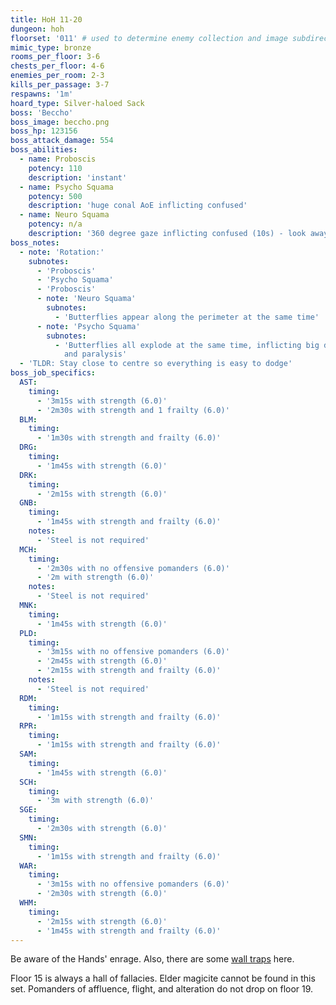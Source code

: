 ```yaml
---
title: HoH 11-20
dungeon: hoh
floorset: '011' # used to determine enemy collection and image subdirectory
mimic_type: bronze
rooms_per_floor: 3-6
chests_per_floor: 4-6
enemies_per_room: 2-3
kills_per_passage: 3-7
respawns: '1m'
hoard_type: Silver-haloed Sack
boss: 'Beccho'
boss_image: beccho.png
boss_hp: 123156
boss_attack_damage: 554
boss_abilities:
  - name: Proboscis
    potency: 110
    description: 'instant'
  - name: Psycho Squama
    potency: 500
    description: 'huge conal AoE inflicting confused'
  - name: Neuro Squama
    potency: n/a
    description: '360 degree gaze inflicting confused (10s) - look away!'
boss_notes:
  - note: 'Rotation:'
    subnotes:
      - 'Proboscis'
      - 'Psycho Squama'
      - 'Proboscis'
      - note: 'Neuro Squama'
        subnotes:
          - 'Butterflies appear along the perimeter at the same time'
      - note: 'Psycho Squama'
        subnotes:
          - 'Butterflies all explode at the same time, inflicting big damage
            and paralysis'
  - 'TLDR: Stay close to centre so everything is easy to dodge'
boss_job_specifics:
  AST:
    timing:
      - '3m15s with strength (6.0)'
      - '2m30s with strength and 1 frailty (6.0)'
  BLM:
    timing:
      - '1m30s with strength and frailty (6.0)'
  DRG:
    timing:
      - '1m45s with strength (6.0)'
  DRK:
    timing:
      - '2m15s with strength (6.0)'
  GNB:
    timing:
      - '1m45s with strength and frailty (6.0)'
    notes:
      - 'Steel is not required'
  MCH:
    timing:
      - '2m30s with no offensive pomanders (6.0)'
      - '2m with strength (6.0)'
    notes:
      - 'Steel is not required'
  MNK:
    timing:
      - '1m45s with strength (6.0)'
  PLD:
    timing:
      - '3m15s with no offensive pomanders (6.0)'
      - '2m45s with strength (6.0)'
      - '2m15s with strength and frailty (6.0)'
    notes:
      - 'Steel is not required'
  RDM:
    timing:
      - '1m15s with strength and frailty (6.0)'
  RPR:
    timing:
      - '1m15s with strength and frailty (6.0)'
  SAM:
    timing:
      - '1m45s with strength (6.0)'
  SCH:
    timing:
      - '3m with strength (6.0)'
  SGE:
    timing:
      - '2m30s with strength (6.0)'
  SMN:
    timing:
      - '1m15s with strength and frailty (6.0)'
  WAR:
    timing:
      - '3m15s with no offensive pomanders (6.0)'
      - '2m30s with strength (6.0)'
  WHM:
    timing:
      - '2m15s with strength (6.0)'
      - '1m45s with strength and frailty (6.0)'
---
```


Be aware of the Hands' enrage. Also, there are some
[wall traps](/wall_traps.html#hoh-1-19) here.

Floor 15 is always a hall of fallacies. Elder magicite cannot be found in this
set. Pomanders of affluence, flight, and alteration do not drop on floor 19.
